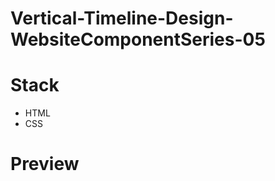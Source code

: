 # Vertical-Timeline-Design-WebsiteComponentSeries-05
<h1>Stack </h1>
<ul>
<li>HTML</li>
<li>CSS</li>
</ul>

<h1>Preview</h1>



